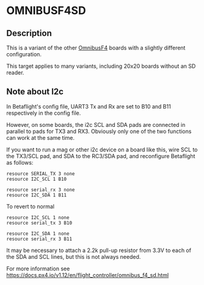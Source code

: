 # OMNIBUSF4SD

## Description

This is a variant of the other [OmnibusF4](/docs/wiki/boards/OMNIBUSF4SD) boards with a slightly different configuration.

This target applies to many variants, including 20x20 boards without an SD reader.

## Note about I2c

In Betaflight's config file, UART3 Tx and Rx are set to B10 and B11 respectively in the config file.

However, on some boards, the i2c SCL and SDA pads are connected in parallel to pads for TX3 and RX3. Obviously only one of the two functions can work at the same time.

If you want to run a mag or other i2c device on a board like this, wire SCL to the TX3/SCL pad, and SDA to the RC3/SDA pad, and reconfigure Betaflight as follows:

```
resource SERIAL_TX 3 none
resource I2C_SCL 1 B10

resource serial_rx 3 none
resource I2C_SDA 1 B11
```

To revert to normal

```
resource I2C_SCL 1 none
resource serial_tx 3 B10

resource I2C_SDA 1 none
resource serial_rx 3 B11
```

It may be necessary to attach a 2.2k pull-up resistor from 3.3V to each of the SDA and SCL lines, but this is not always needed.

For more information see https://docs.px4.io/v1.12/en/flight_controller/omnibus_f4_sd.html
